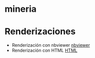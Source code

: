 # mineria


# Renderizaciones

- Renderización con nbviewer [nbviewer](https://nbviewer.jupyter.org/github/dromerogr/mineria/blob/9ccd16d68d28dc335c8da60fc87e030819266b9c/TareaRomDavidMine.ipynb)
- Renderización con HTML [HTML](https://htmlpreview.github.io/?https://github.com/dromerogr/mineria/blob/cceb425327443d10a179fc2551ad75b031358610/TareaRomDav.html)

